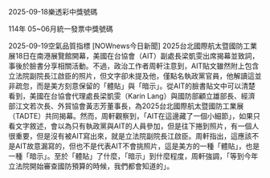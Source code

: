
2025-09-18樂透彩中獎號碼

                                
114年 05~06月統一發票中獎號碼
                             
2025-09-19空氣品質指標
                              [NOWnews今日新聞] 2025台北國際航太暨國防工業展18日在南港展覽館開幕，美國在台協會（AIT）副處長梁凱雯出席揭幕並致詞，事後於臉書分享相關活動。不過，政治工作者周軒注意到，AIT貼文雖然附上包含立法院副院長江啟臣的照片，但文字卻未提及他，僅點名執政黨官員，他解讀這並非疏忽，而是美方刻意保留的「體貼」與「暗示」。從AIT的臉書貼文中可以清楚看到，美國在台協會代理處長梁凱雯（Karin Lang）與國防部顧立雄部長、經濟部江文若次長、外貿協會黃志芳董事長，為2025台北國際航太暨國防工業展（TADTE）共同揭幕。然而，周軒觀察到，「AIT在這邊藏了一個小細節」，如果只看文字敘述，會以為只有執政黨與AIT的人員參加，但是往下捲到照片，有一個人很重要，但是沒有被AIT寫出來，就是立法院副院長江啟臣。周軒指出，這應該不是AIT故意漏寫的，但也不是代表AIT不會挑照片，這是美方的一種「體貼」，也是一種「暗示」。至於「體貼」了什麼，「暗示」到什麼程度，周軒強調，「等到今年立法院開始審查國防預算的時候，我們都會知道的」。